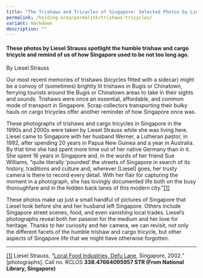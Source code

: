 ```yaml
---
title: "The Trishaws and Tricycles of Singapore: Selected Photos by Liesel Strauss"
permalink: /holding-area/permalink/trishaws-tricycles/
variant: markdown
description: ""
---
```

#### These photos by Liesel Strauss spotlight the humble trishaw and cargo tricycle and remind of us of how Singapore used to be not too long ago.
By Liesel Strauss

Our most recent memories of trishaws (bicycles fitted with a sidecar) might be a convoy of (sometimes) brightly lit trishaws in Bugis or Chinatown, ferrying tourists around the Bugis or Chinatown areas to take in their sights and sounds. Trishaws were once an essential, affordable, and common mode of transport in Singapore. Scrap collectors transporting their bulky hauls on cargo tricycles offer another reminder of how Singapore once was.

These photographs of trishaws and cargo tricycles in Singapore in the 1990s and 2000s were taken by Liesel Strauss while she was living here. Liesel came to Singapore with her husband Werner, a Lutheran pastor, in 1992, after spending 20 years in Papua New Guinea and a year in Australia. By that time she had spent more time out of her native Germany than in it. She spent 16 years in Singapore and, in the words of her friend Sue Williams, “quite literally ‘pounded’ the streets of Singapore in search of its history, traditions and culture and, wherever \[Liesel\] goes, her trusty camera is there to record every detail. With her flair for capturing the moment in a photograph, she has lovingly documented life both on the busy thoroughfare and in the hidden back lanes of this modern city.”[\[1\]](#_ftn1) 

These photos make up just a small handful of pictures of Singapore that Liesel took before she and her husband left Singapore. Others include Singapore street scenes, food, and even vanishing local trades. Liesel’s photographs reveal both her passion for the medium and her love for heritage. Thanks to her curiosity and her camera, we can revisit, not only the different facets of the humble trishaw and cargo tricycle, but other aspects of Singapore life that we might have otherwise forgotten.

  

* * *

[\[1\]](#_ftnref1) Liesel Strauss, “[Local Food Industries, Defu Lane](https://catalogue.nlb.gov.sg/search/card?recordId=206040150), Singapore, 2002.” \[photographs\]. Call no. RCLOS **338.47664095957 STR (From National Library, Singapore)**